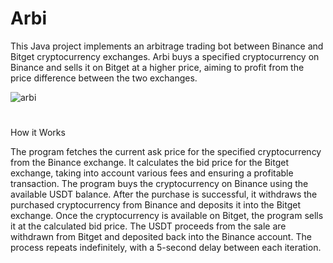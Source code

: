 <h1>Arbi</h1> 


This Java project implements an arbitrage trading bot between Binance and Bitget cryptocurrency exchanges. Arbi buys a specified cryptocurrency on Binance and sells it on Bitget at a higher price, aiming to profit from the price difference between the two exchanges.



![arbi](https://github.com/kubicaaaa/Arbi/assets/136459875/c5b043da-f32b-49d9-bde7-db68cd1effbc)

#
How it Works


The program fetches the current ask price for the specified cryptocurrency from the Binance exchange.
It calculates the bid price for the Bitget exchange, taking into account various fees and ensuring a profitable transaction.
The program buys the cryptocurrency on Binance using the available USDT balance.
After the purchase is successful, it withdraws the purchased cryptocurrency from Binance and deposits it into the Bitget exchange.
Once the cryptocurrency is available on Bitget, the program sells it at the calculated bid price.
The USDT proceeds from the sale are withdrawn from Bitget and deposited back into the Binance account.
The process repeats indefinitely, with a 5-second delay between each iteration.
